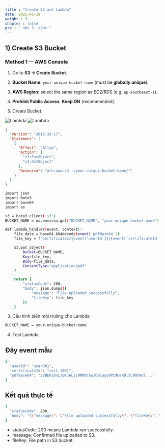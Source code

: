 ```yaml
---
title : "Create S3 and Lambda"
date: 2025-06-18
weight : 3
chapter : false
pre : " <b> 3. </b> "
---
```



## 1) Create S3 Bucket

### Method 1 — AWS Console
1. Go to **S3 → Create Bucket**.

2. **Bucket Name**: `your unique bucket-name` (must be **globally unique**).
3. **AWS Region**: select the same region as EC2/RDS (e.g. `ap-southeast-1`).
4. **Prohibit Public Access**: **Keep ON** (recommended).
5. Create Bucket.


![Lambda](/github.io.workshop/images/s3Lambda/001.png)
![Lambda](/github.io.workshop/images/s3Lambda/002.png)


```json
{
  "Version": "2012-10-17",
  "Statement": [
    {
      "Effect": "Allow",
      "Action": [
        "s3:PutObject",
        "s3:GetObject"
      ],
      "Resource": "arn:aws:s3:::your-unique-bucket-name/*"
    }
  ]
}
```

```bash
import json
import boto3
import base64
import os

s3 = boto3.client('s3')
BUCKET_NAME = os.environ.get("BUCKET_NAME", "your-unique-bucket-name")

def lambda_handler(event, context):
    file_data = base64.b64decode(event['pdfBase64'])
    file_key = f"certificates/{event['userId']}/{event['certificateId']}.pdf"

    s3.put_object(
        Bucket=BUCKET_NAME,
        Key=file_key,
        Body=file_data,
        ContentType="application/pdf"
    )

    return {
        "statusCode": 200,
        "body": json.dumps({
            "message": "File uploaded successfully",
            "fileKey": file_key
        })
    }
```

3. Cấu hình biến môi trường cho Lambda
```bash
BUCKET_NAME = your-unique-bucket-name
```

4. Test Lambda
## Đây event mẫu
```bash
{
  "userId": "user001",
  "certificateId": "cert-1001",
  "pdfBase64": "JVBERi0xLjQKJeLjz9MKNCAwIG9iago8PC9UeXBlIC9QYWdl..."
}
```

## Kết quả thực tế
```bash
{
  "statusCode": 200,
  "body": "{\"message\": \"File uploaded successfully\", \"fileKey\": \"certificates/u-001/cert-1001.pdf\"}"
}
```

- statusCode: 200 means Lambda ran successfully.
- message: Confirmed file uploaded to S3.
- fileKey: File path in S3 bucket.